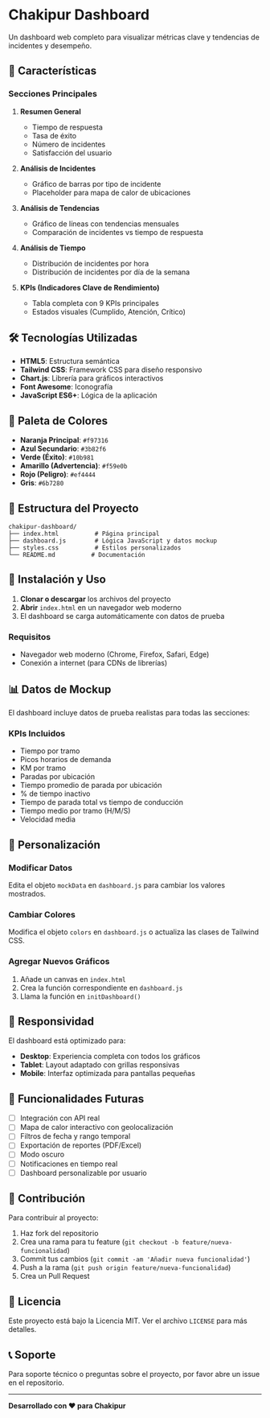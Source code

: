 # Chakipur Dashboard

Un dashboard web completo para visualizar métricas clave y tendencias de incidentes y desempeño.

## 🚀 Características

### Secciones Principales

1. **Resumen General**
   - Tiempo de respuesta
   - Tasa de éxito
   - Número de incidentes
   - Satisfacción del usuario

2. **Análisis de Incidentes**
   - Gráfico de barras por tipo de incidente
   - Placeholder para mapa de calor de ubicaciones

3. **Análisis de Tendencias**
   - Gráfico de líneas con tendencias mensuales
   - Comparación de incidentes vs tiempo de respuesta

4. **Análisis de Tiempo**
   - Distribución de incidentes por hora
   - Distribución de incidentes por día de la semana

5. **KPIs (Indicadores Clave de Rendimiento)**
   - Tabla completa con 9 KPIs principales
   - Estados visuales (Cumplido, Atención, Crítico)

## 🛠️ Tecnologías Utilizadas

- **HTML5**: Estructura semántica
- **Tailwind CSS**: Framework CSS para diseño responsivo
- **Chart.js**: Librería para gráficos interactivos
- **Font Awesome**: Iconografía
- **JavaScript ES6+**: Lógica de la aplicación

## 🎨 Paleta de Colores

- **Naranja Principal**: `#f97316`
- **Azul Secundario**: `#3b82f6`
- **Verde (Éxito)**: `#10b981`
- **Amarillo (Advertencia)**: `#f59e0b`
- **Rojo (Peligro)**: `#ef4444`
- **Gris**: `#6b7280`

## 📁 Estructura del Proyecto

```
chakipur-dashboard/
├── index.html          # Página principal
├── dashboard.js        # Lógica JavaScript y datos mockup
├── styles.css          # Estilos personalizados
└── README.md          # Documentación
```

## 🚀 Instalación y Uso

1. **Clonar o descargar** los archivos del proyecto
2. **Abrir** `index.html` en un navegador web moderno
3. El dashboard se carga automáticamente con datos de prueba

### Requisitos
- Navegador web moderno (Chrome, Firefox, Safari, Edge)
- Conexión a internet (para CDNs de librerías)

## 📊 Datos de Mockup

El dashboard incluye datos de prueba realistas para todas las secciones:

### KPIs Incluidos
- Tiempo por tramo
- Picos horarios de demanda
- KM por tramo
- Paradas por ubicación
- Tiempo promedio de parada por ubicación
- % de tiempo inactivo
- Tiempo de parada total vs tiempo de conducción
- Tiempo medio por tramo (H/M/S)
- Velocidad media

## 🔧 Personalización

### Modificar Datos
Edita el objeto `mockData` en `dashboard.js` para cambiar los valores mostrados.

### Cambiar Colores
Modifica el objeto `colors` en `dashboard.js` o actualiza las clases de Tailwind CSS.

### Agregar Nuevos Gráficos
1. Añade un canvas en `index.html`
2. Crea la función correspondiente en `dashboard.js`
3. Llama la función en `initDashboard()`

## 📱 Responsividad

El dashboard está optimizado para:
- **Desktop**: Experiencia completa con todos los gráficos
- **Tablet**: Layout adaptado con grillas responsivas
- **Mobile**: Interfaz optimizada para pantallas pequeñas

## 🔮 Funcionalidades Futuras

- [ ] Integración con API real
- [ ] Mapa de calor interactivo con geolocalización
- [ ] Filtros de fecha y rango temporal
- [ ] Exportación de reportes (PDF/Excel)
- [ ] Modo oscuro
- [ ] Notificaciones en tiempo real
- [ ] Dashboard personalizable por usuario

## 🤝 Contribución

Para contribuir al proyecto:

1. Haz fork del repositorio
2. Crea una rama para tu feature (`git checkout -b feature/nueva-funcionalidad`)
3. Commit tus cambios (`git commit -am 'Añadir nueva funcionalidad'`)
4. Push a la rama (`git push origin feature/nueva-funcionalidad`)
5. Crea un Pull Request

## 📄 Licencia

Este proyecto está bajo la Licencia MIT. Ver el archivo `LICENSE` para más detalles.

## 📞 Soporte

Para soporte técnico o preguntas sobre el proyecto, por favor abre un issue en el repositorio.

---

**Desarrollado con ❤️ para Chakipur**